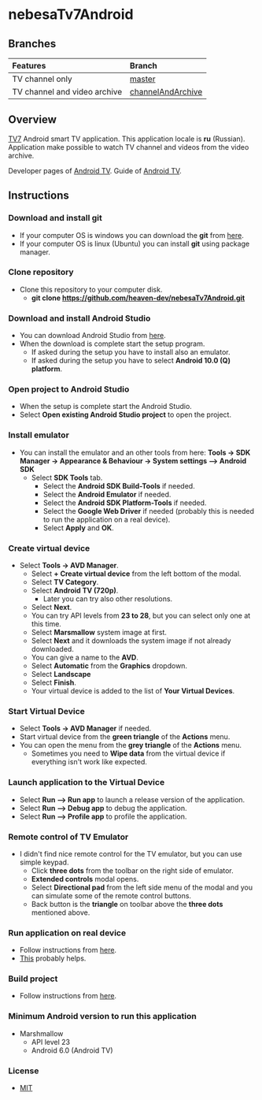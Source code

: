 # nebesaTv7Android

## Branches

| Features | Branch |
| :-------------- | :-------------- |
| TV channel only | [master](https://github.com/heaven-dev/nebesaTv7Android) |
| TV channel and video archive | [channelAndArchive](https://github.com/heaven-dev/nebesaTv7Android/tree/channelAndArchive) |


## Overview

[TV7](https://www.nebesatv7.com/) Android smart TV application. This application locale is __ru__ (Russian). Application make possible to watch TV channel and videos from the video archive.

Developer pages of [Android TV](https://developer.android.com/tv).
Guide of [Android TV](https://developer.android.com/training/tv).

## Instructions

### Download and install git
  - If your computer OS is windows you can download the __git__ from [here](https://git-scm.com/download/win).
  - If your computer OS is linux (Ubuntu) you can install __git__ using package manager.

### Clone repository
  - Clone this repository to your computer disk.
    - __git clone https://github.com/heaven-dev/nebesaTv7Android.git__

### Download and install Android Studio
  - You can download Android Studio from [here](https://developer.android.com/studio).
  - When the download is complete start the setup program.
    - If asked during the setup you have to install also an emulator.
    - If asked during the setup you have to select __Android 10.0 (Q) platform__.

### Open project to Android Studio
  - When the setup is complete start the Android Studio.
  - Select __Open existing Android Studio project__ to open the project.

### Install emulator
  - You can install the emulator and an other tools from here: __Tools -> SDK Manager -> Appearance & Behaviour -> System settings --> Android SDK__
    - Select __SDK Tools__ tab.
      - Select the __Android SDK Build-Tools__ if needed.
      - Select the __Android Emulator__ if needed.
      - Select the __Android SDK Platform-Tools__ if needed.
      - Select the __Google Web Driver__ if needed (probably this is needed to run the application on a real device).
      - Select __Apply__ and __OK__.

### Create virtual device
  - Select __Tools -> AVD Manager__.
    - Select __+ Create virtual device__ from the left bottom of the modal.
    - Select __TV Category__.
    - Select __Android TV (720p)__.
      - Later you can try also other resolutions.
    - Select __Next__.
    - You can try API levels from __23 to 28__, but you can select only one at this time.
    - Select __Marsmallow__ system image at first.
    - Select __Next__ and it downloads the system image if not already downloaded.
    - You can give a name to the __AVD__.
    - Select __Automatic__ from the __Graphics__ dropdown.
    - Select __Landscape__
    - Select __Finish__.
    - Your virtual device is added to the list of __Your Virtual Devices__.

### Start Virtual Device
  - Select __Tools -> AVD Manager__ if needed.
  - Start virtual device from the __green triangle__ of the __Actions__ menu.
  - You can open the menu from the __grey triangle__ of the __Actions__ menu.
    - Sometimes you need to __Wipe data__ from the virtual device if everything isn't work like expected.

### Launch application to the Virtual Device
  - Select __Run --> Run app__ to launch a release version of the application.
  - Select __Run --> Debug app__ to debug the application.
  - Select __Run --> Profile app__ to profile the application.

### Remote control of TV Emulator
  - I didn't find nice remote control for the TV emulator, but you can use simple keypad.
    - Click __three dots__ from the toolbar on the right side of emulator.
    - __Extended controls__ modal opens.
    - Select __Directional pad__ from the left side menu of the modal and you can simulate some of the remote control buttons.
    - Back button is the __triangle__ on toolbar above the __three dots__ mentioned above.

### Run application on real device
  - Follow instructions from [here](https://developer.android.com/training/tv/start/start#run-on-a-real-device).
  - [This](https://developer.android.com/studio/run/device) probably helps.

### Build project
  - Follow instructions from [here](https://developer.android.com/studio/run#reference).

### Minimum Android version to run this application
  - Marshmallow
    - API level 23
    - Android 6.0 (Android TV)

### License
 - [MIT](https://github.com/heaven-dev/nebesaTv7Android/blob/master/LICENSE.md)
